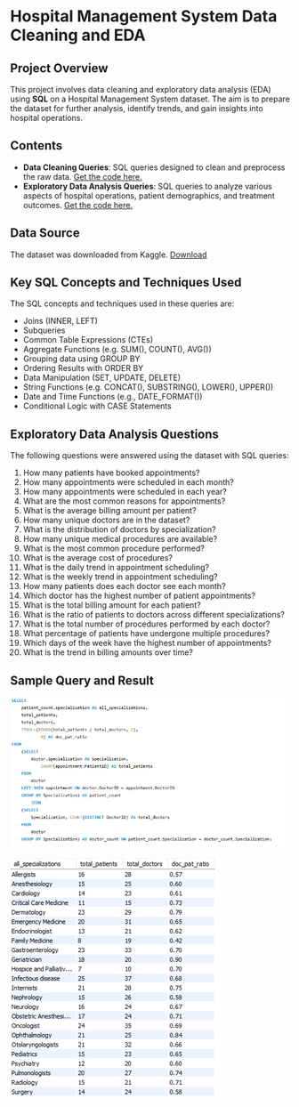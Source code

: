 # Hospital Management System Data Cleaning and EDA

## Project Overview

This project involves data cleaning and exploratory data analysis (EDA) using **SQL** on a Hospital Management System dataset. The aim is to prepare the dataset for further analysis, identify trends, and gain insights into hospital operations.

## Contents

- **Data Cleaning Queries**: SQL queries designed to clean and preprocess the raw data. [Get the code here.](https://github.com/ayeshamala/hospital_management_system/blob/main/healthcare_management_system_data_cleaning.sql)
- **Exploratory Data Analysis Queries**: SQL queries to analyze various aspects of hospital operations, patient demographics, and treatment outcomes. [Get the code here.](https://github.com/ayeshamala/hospital_management_system/blob/main/healthcare_management_system_EDA.sql)

## Data Source

The dataset was downloaded from Kaggle. [Download](https://www.kaggle.com/datasets/anouskaabhisikta/healthcare-management-system)

## Key SQL Concepts and Techniques Used
The SQL concepts and techniques used in these queries are:
- Joins (INNER, LEFT)
- Subqueries
- Common Table Expressions (CTEs)
- Aggregate Functions (e.g. SUM(), COUNT(), AVG())
- Grouping data using GROUP BY
- Ordering Results with ORDER BY
- Data Manipulation (SET, UPDATE, DELETE)
- String Functions (e.g. CONCAT(), SUBSTRING(), LOWER(), UPPER())
- Date and Time Functions (e.g., DATE_FORMAT())
- Conditional Logic with CASE Statements

## Exploratory Data Analysis Questions

The following questions were answered using the dataset with SQL queries: 

1. How many patients have booked appointments? 
2. How many appointments were scheduled in each month?
3. How many appointments were scheduled in each year?
4. What are the most common reasons for appointments?
5. What is the average billing amount per patient?
6. How many unique doctors are in the dataset?
7. What is the distribution of doctors by specialization?
8. How many unique medical procedures are available?
9. What is the most common procedure performed?
10. What is the average cost of procedures?
11. What is the daily trend in appointment scheduling?
12. What is the weekly trend in appointment scheduling?
13. How many patients does each doctor see each month?
14. Which doctor has the highest number of patient appointments?
15. What is the total billing amount for each patient?
16. What is the ratio of patients to doctors across different specializations?
17. What is the total number of procedures performed by each doctor?
18. What percentage of patients have undergone multiple procedures?
19. Which days of the week have the highest number of appointments?
20. What is the trend in billing amounts over time?

## Sample Query and Result

![](https://github.com/ayeshamala/hospital_management_system/blob/main/readme_resources/hospital_management_EDA_query.PNG)

![](https://github.com/ayeshamala/hospital_management_system/blob/main/readme_resources/hospital_management_EDA_example.PNG)


